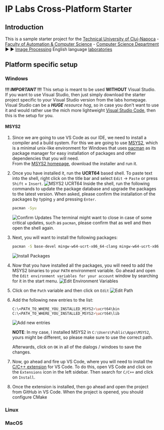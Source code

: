 # IP Labs Cross-Platform Starter

## Introduction
This is a sample starter project for the [Technical University of Cluj-Napoca](https://www.utcluj.ro/) - [Faculty of Automation & Computer Science](https://ac.utcluj.ro/) - [Computer Science Department](https://cs.utcluj.ro/) :arrow_forward: :arrow_forward: [Image Processing](https://users.utcluj.ro/~onigaf/files/IP.html) English language [laboratories](http://users.utcluj.ro/~igiosan/teaching_ip.html)

## Platform specific setup

### Windows
**!!! _IMPORTANT_ !!!** This setup is meant to be used **WITHOUT** Visual Studio. If you want to use Visual Studio, then just simply download the starter project specific to your Visual Studio version from the labs homepage. Visual Studio can be a _**HUGE** resource hog_, so in case you don't want to use it and would rather use the mich more lightweight [Visual Studio Code](https://code.visualstudio.com/), then this is the setup for you.  

#### MSYS2
1. Since we are going to use VS Code as our IDE, we need to install a compiler and a build system. For this we are going to use [MSYS2](https://www.msys2.org/), which is a minimal unix-like environment for Windows that uses [pacman](https://wiki.archlinux.org/index.php/pacman) as its package manager for easy installation of packages and other dependencies that you will need.  
From the [MSYS2 homepage](https://www.msys2.org/), download the installer and run it.

2. Once you have installed it, run the **UCRT64** based shell. To paste text into the shell, right click on the title bar and select `Edit` -> `Paste` or press `Shift` + `Insert`.
![MSYS2 UCRT64](./assets/README/1_Run_MSYS2-UCRT64.png)
Inside the shell, run the following commands to update the package database and upgrade the packages to the latest version. When asked, please confirm the installation of the packages by typing `y` and pressing `Enter`.
   ```bash
   pacman -Syu
   ```
   ![Confirm Updates](./assets/README/2_Confirm_PacMan_Updates.png)
The terminal might want to close in case of some critical updates, such as `pacman`, please confirm that as well and then open the shell again.

3. Next, you will want to install the following packages:
    ```bash
    pacman -S base-devel mingw-w64-ucrt-x86_64-clang mingw-w64-ucrt-x86_64-lldb mingw-w64-ucrt-x86_64-ninja mingw-w64-ucrt-x86_64-cmake mingw-w64-ucrt-x86_64-opencv mingw-w64-ucrt-x86_64-qt6-5compat
    ```
    ![Install Packages](./assets/README/3_Install_Packages.png)

4. Now that you have installed all the packages, you will need to add the MSYS2 binaries to your `PATH` environment variable. Go ahead and open the `Edit environment variables for your account` window by searching for it in the start menu.
    ![Edit Environment Variables](./assets/README/4_Edit_env_vars.png)

5. Click on the `Path` variable and then click on `Edit`
    ![Edit Path](./assets/README/5_Edit_path_var.png)

6. Add the following new entries to the list:
    ```bash
    C:\<PATH_TO_WHERE_YOU_INSTALLED_MSYS2>\ucrt64\bin
    C:\<PATH_TO_WHERE_YOU_INSTALLED_MSYS2>\ucrt64\lib
    ```
    ![Add new entries](./assets/README/6_Add_dirs.png)

    **NOTE**: In my case, I installed MSYS2 in `C:\Users\Public\Apps\MSYS2`, yours might be different, so please make sure to use the correct path.

    Afterwards, click on `OK` in all of the dialogs / windoes to save the changes.

7. Now, go ahead and fire up VS Code, where you will need to install the [C/C++ extension](https://marketplace.visualstudio.com/items?itemName=ms-vscode.cpptools) for VS Code. To do this, open VS Code and click on the `Extensions` icon in the left sidebar. Then search for `C/C++` and click on `Install`.

8. Once the extension is installed, then go ahead and open the project from GitHub in VS Code. When the project is opened, you should configure CMake 

### Linux

### MacOS